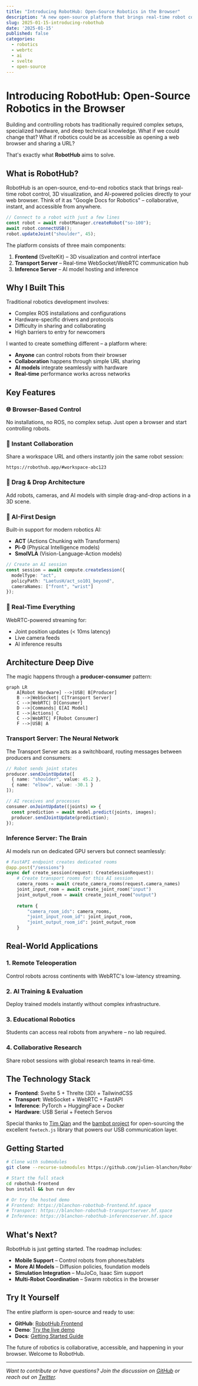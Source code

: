 ```yaml
---
title: "Introducing RobotHub: Open-Source Robotics in the Browser"
description: "A new open-source platform that brings real-time robot control, AI inference, and collaborative robotics directly to your web browser"
slug: 2025-01-15-introducing-robothub
date: '2025-01-15'
published: false
categories:
  - robotics
  - webrtc
  - ai
  - svelte
  - open-source
---
```


# Introducing RobotHub: Open-Source Robotics in the Browser

Building and controlling robots has traditionally required complex setups, specialized hardware, and deep technical knowledge. What if we could change that? What if robotics could be as accessible as opening a web browser and sharing a URL?

That's exactly what **RobotHub** aims to solve.

## What is RobotHub?

RobotHub is an open-source, end-to-end robotics stack that brings real-time robot control, 3D visualization, and AI-powered policies directly to your web browser. Think of it as "Google Docs for Robotics" – collaborative, instant, and accessible from anywhere.

```typescript
// Connect to a robot with just a few lines
const robot = await robotManager.createRobot("so-100");
await robot.connectUSB();
robot.updateJoint("shoulder", 45);
```

The platform consists of three main components:

1. **Frontend** (SvelteKit) – 3D visualization and control interface
2. **Transport Server** – Real-time WebSocket/WebRTC communication hub  
3. **Inference Server** – AI model hosting and inference

## Why I Built This

Traditional robotics development involves:
- Complex ROS installations and configurations
- Hardware-specific drivers and protocols
- Difficulty in sharing and collaborating
- High barriers to entry for newcomers

I wanted to create something different – a platform where:
- **Anyone** can control robots from their browser
- **Collaboration** happens through simple URL sharing
- **AI models** integrate seamlessly with hardware
- **Real-time** performance works across networks

## Key Features

### 🌐 Browser-Based Control
No installations, no ROS, no complex setup. Just open a browser and start controlling robots.

### 🤝 Instant Collaboration
Share a workspace URL and others instantly join the same robot session:
```
https://robothub.app/#workspace-abc123
```

### 🎯 Drag & Drop Architecture
Add robots, cameras, and AI models with simple drag-and-drop actions in a 3D scene.

### 🧠 AI-First Design
Built-in support for modern robotics AI:
- **ACT** (Actions Chunking with Transformers)
- **Pi-0** (Physical Intelligence models)
- **SmolVLA** (Vision-Language-Action models)

```typescript
// Create an AI session
const session = await compute.createSession({
  modelType: "act",
  policyPath: "LaetusH/act_so101_beyond", 
  cameraNames: ["front", "wrist"]
});
```

### 🔄 Real-Time Everything
WebRTC-powered streaming for:
- Joint position updates (< 10ms latency)
- Live camera feeds
- AI inference results

## Architecture Deep Dive

The magic happens through a **producer-consumer** pattern:

```mermaid
graph LR
    A[Robot Hardware] -->|USB| B[Producer]
    B -->|WebSocket| C[Transport Server]
    C -->|WebRTC| D[Consumer]
    D -->|Commands| E[AI Model]
    E -->|Actions| C
    C -->|WebRTC| F[Robot Consumer]
    F -->|USB| A
```

### Transport Server: The Neural Network
The Transport Server acts as a switchboard, routing messages between producers and consumers:

```typescript
// Robot sends joint states
producer.sendJointUpdate([
  { name: "shoulder", value: 45.2 },
  { name: "elbow", value: -30.1 }
]);

// AI receives and processes
consumer.onJointUpdate((joints) => {
  const prediction = await model.predict(joints, images);
  producer.sendJointUpdate(prediction);
});
```

### Inference Server: The Brain
AI models run on dedicated GPU servers but connect seamlessly:

```python
# FastAPI endpoint creates dedicated rooms
@app.post("/sessions")
async def create_session(request: CreateSessionRequest):
    # Create transport rooms for this AI session
    camera_rooms = await create_camera_rooms(request.camera_names)
    joint_input_room = await create_joint_room("input")
    joint_output_room = await create_joint_room("output")
    
    return {
        "camera_room_ids": camera_rooms,
        "joint_input_room_id": joint_input_room,
        "joint_output_room_id": joint_output_room
    }
```

## Real-World Applications

### 1. **Remote Teleoperation**
Control robots across continents with WebRTC's low-latency streaming.

### 2. **AI Training & Evaluation**
Deploy trained models instantly without complex infrastructure.

### 3. **Educational Robotics**
Students can access real robots from anywhere – no lab required.

### 4. **Collaborative Research**
Share robot sessions with global research teams in real-time.

## The Technology Stack

- **Frontend**: Svelte 5 + Threlte (3D) + TailwindCSS
- **Transport**: WebSocket + WebRTC + FastAPI
- **Inference**: PyTorch + HuggingFace + Docker
- **Hardware**: USB Serial + Feetech Servos

Special thanks to [Tim Qian](https://x.com/tim_qian) and the [bambot project](https://bambot.org/) for open-sourcing the excellent `feetech.js` library that powers our USB communication layer.

## Getting Started

```bash
# Clone with submodules
git clone --recurse-submodules https://github.com/julien-blanchon/RobotHub-Frontend

# Start the full stack
cd robothub-frontend
bun install && bun run dev

# Or try the hosted demo
# Frontend: https://blanchon-robothub-frontend.hf.space
# Transport: https://blanchon-robothub-transportserver.hf.space
# Inference: https://blanchon-robothub-inferenceserver.hf.space
```

## What's Next?

RobotHub is just getting started. The roadmap includes:

- **Mobile Support** – Control robots from phones/tablets
- **More AI Models** – Diffusion policies, foundation models
- **Simulation Integration** – MuJoCo, Isaac Sim support
- **Multi-Robot Coordination** – Swarm robotics in the browser

## Try It Yourself

The entire platform is open-source and ready to use:

- **GitHub**: [RobotHub Frontend](https://github.com/julien-blanchon/RobotHub-Frontend)
- **Demo**: [Try the live demo](https://blanchon-robothub-frontend.hf.space)
- **Docs**: [Getting Started Guide](https://github.com/julien-blanchon/RobotHub-Frontend#readme)

The future of robotics is collaborative, accessible, and happening in your browser. Welcome to RobotHub.

---

*Want to contribute or have questions? Join the discussion on [GitHub](https://github.com/julien-blanchon/RobotHub-Frontend) or reach out on [Twitter](https://twitter.com/julienblanchon).* 